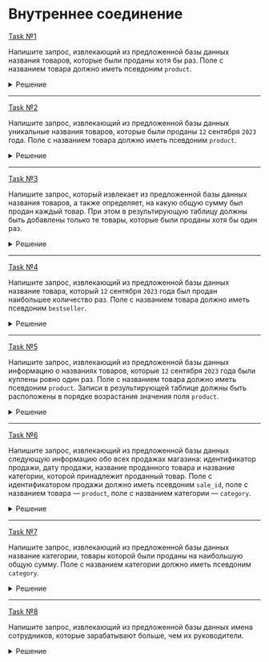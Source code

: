 # Внутреннее соединение

[Task №1](https://stepik.org/lesson/1036436/step/11?unit=1044889)

Напишите запрос, извлекающий из предложенной базы данных названия товаров, которые были проданы хотя бы раз.
Поле с названием товара должно иметь псевдоним `product`.

<details>
  <summary>Решение</summary>

  ```sql
  SELECT DISTINCT name AS product
  FROM Products JOIN Sales ON Products.id = Sales.product_id;
  ```

</details>

---

[Task №2](https://stepik.org/lesson/1036436/step/12?unit=1044889)

Напишите запрос, извлекающий из предложенной базы данных уникальные названия товаров, которые были проданы `12` сентября `2023` года.
Поле с названием товара должно иметь псевдоним `product`.

<details>
  <summary>Решение</summary>

  ```sql
  SELECT DISTINCT name AS product
  FROM Products JOIN Sales ON Products.id = Sales.product_id
  WHERE sale_date = '2023-09-12';
  ```

</details>

---

[Task №3](https://stepik.org/lesson/1036436/step/13?unit=1044889)

Напишите запрос, который извлекает из предложенной базы данных названия товаров, а также определяет, на какую общую сумму был продан каждый товар. При этом в результирующую таблицу должны быть добавлены только те товары, которые были проданы хотя бы один раз.

<details>
  <summary>Решение</summary>

  ```sql
  SELECT name AS product,
         CONCAT(SUM(price), '€') AS amount
  FROM Products JOIN Sales ON Products.id = Sales.product_id
  GROUP BY name;
  ```

</details>

---

[Task №4](https://stepik.org/lesson/1036436/step/14?unit=1044889)

Напишите запрос, извлекающий из предложенной базы данных название товара, который `12` сентября `2023` года был продан наибольшее количество раз.
Поле с названием товара должно иметь псевдоним `bestseller`.

<details>
  <summary>Решение</summary>

  ```sql
  SELECT name AS bestseller
  FROM Products JOIN Sales ON Products.id = Sales.product_id
  WHERE Sales.sale_date = '2023-09-12'
  GROUP BY name
  ORDER BY COUNT(*) DESC
  LIMIT 1;
  ```

</details>

---

[Task №5](https://stepik.org/lesson/1036436/step/15?unit=1044889)

Напишите запрос, извлекающий из предложенной базы данных информацию о названиях товаров, которые `12` сентября `2023` года были куплены ровно один раз.
Поле с названием товара должно иметь псевдоним `product`.
Записи в результирующей таблице должны быть расположены в порядке возрастания значения поля `product`.

<details>
  <summary>Решение</summary>

  ```sql
  SELECT name AS product
  FROM Products JOIN Sales ON Products.id = Sales.product_id
  WHERE Sales.sale_date = '2023-09-12'
  GROUP BY name
  HAVING COUNT(*) = 1
  ORDER BY product;
  ```

</details>

---

[Task №6](https://stepik.org/lesson/1036436/step/16?unit=1044889)

Напишите запрос, извлекающий из предложенной базы данных следующую информацию обо всех продажах магазина: идентификатор продажи, дату продажи, название проданного товара и название категории, которой принадлежит проданный товар.
Поле с идентификатором продажи должно иметь псевдоним `sale_id`, поле с названием товара — `product`, поле с названием категории — `category`.

<details>
  <summary>Решение</summary>

  ```sql
  SELECT Sales.id AS sale_id,
         sale_date,
         Products.name AS product,
         Categories.name AS category
  FROM Sales
  INNER JOIN Products ON product_id = Products.id
  INNER JOIN Categories ON category_id = Categories.id;
  ```

</details>

---

[Task №7](https://stepik.org/lesson/1036436/step/17?unit=1044889)

Напишите запрос, извлекающий из предложенной базы данных название категории, товары которой были проданы на наибольшую общую сумму.
Поле с названием категории должно иметь псевдоним `category`.

<details>
  <summary>Решение</summary>

  ```sql
  SELECT Categories.name AS category
  FROM Products 
  JOIN Sales ON Products.id = Sales.product_id
  JOIN Categories ON Categories.id = Products.category_id
  GROUP BY category
  ORDER BY SUM(price) DESC
  LIMIT 1;
  ```

</details>

---

[Task №8](https://stepik.org/lesson/1036436/step/18?unit=1044889)

Напишите запрос, извлекающий из предложенной базы данных имена сотрудников, которые зарабатывают больше, чем их руководители.

<details>
  <summary>Решение</summary>

  ```sql
  SELECT E2.name
  FROM Employees E1 
  JOIN Employees E2 ON E1.id = E2.manager_id
  WHERE E1.salary < E2.salary;
  ```

</details>
